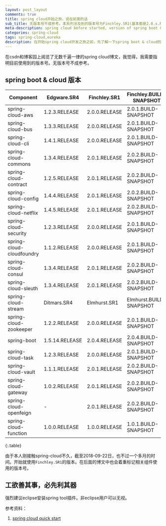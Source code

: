 ```yaml
---
layout: post_layout
comments: true
title: spring cloud开始之旅，说在前面的话
sub_title: 无版本号不成参考。本系列涉及到的版本号为Finchley.SR1(基本都是2.0.x.RELEASE)
meta-description: spring cloud before started, version of spring boot & cloud must be declare first
categories: spring-cloud
tags: spring-cloud,eureka
description: 在开始spring cloud开发之旅之前，先了解一下spring boot & cloud的版本情况。spring cloud系列的博文会使用Finchley.SR1的版本
---
```


在csdn和博客园上阅览了无数千遍一律的spring cloud博文，我觉得，我需要指明目前使用到的版本号。无版本号不成参考。

## spring boot & cloud 版本


Component	|	Edgware.SR4	|	Finchley.SR1	|	Finchley.BUILD-SNAPSHOT
---------------|------------|------------------|----------------------
spring-cloud-aws	|	1.2.3.RELEASE	|	2.0.0.RELEASE	|	2.0.1.BUILD-SNAPSHOT
spring-cloud-bus	|	1.3.3.RELEASE	|	2.0.0.RELEASE	|	2.0.1.BUILD-SNAPSHOT
spring-cloud-cli	|	1.4.1.RELEASE	|	2.0.0.RELEASE	|	2.0.1.BUILD-SNAPSHOT
spring-cloud-commons	|	1.3.4.RELEASE	|	2.0.1.RELEASE	|	2.0.2.BUILD-SNAPSHOT
spring-cloud-contract	|	1.2.5.RELEASE	|	2.0.1.RELEASE	|	2.0.2.BUILD-SNAPSHOT
spring-cloud-config	|	1.4.4.RELEASE	|	2.0.1.RELEASE	|	2.0.2.BUILD-SNAPSHOT
spring-cloud-netflix	|	1.4.5.RELEASE	|	2.0.1.RELEASE	|	2.0.2.BUILD-SNAPSHOT
spring-cloud-security	|	1.2.3.RELEASE	|	2.0.0.RELEASE	|	2.0.1.BUILD-SNAPSHOT
spring-cloud-cloudfoundry	|	1.1.2.RELEASE	|	2.0.0.RELEASE	|	2.0.1.BUILD-SNAPSHOT
spring-cloud-consul	|	1.3.4.RELEASE	|	2.0.1.RELEASE	|	2.0.2.BUILD-SNAPSHOT
spring-cloud-sleuth	|	1.3.4.RELEASE	|	2.0.1.RELEASE	|	2.0.2.BUILD-SNAPSHOT
spring-cloud-stream	|	Ditmars.SR4	|	Elmhurst.SR1	|	Elmhurst.BUILD-SNAPSHOT
spring-cloud-zookeeper	|	1.2.2.RELEASE	|	2.0.0.RELEASE	|	2.0.1.BUILD-SNAPSHOT
spring-boot	|	1.5.14.RELEASE	|	2.0.4.RELEASE	|	2.0.4.BUILD-SNAPSHOT
spring-cloud-task	|	1.2.3.RELEASE	|	2.0.0.RELEASE	|	2.0.1.BUILD-SNAPSHOT
spring-cloud-vault	|	1.1.1.RELEASE	|	2.0.1.RELEASE	|	2.0.2.BUILD-SNAPSHOT
spring-cloud-gateway	|	1.0.2.RELEASE	|	2.0.1.RELEASE	|	2.0.2.BUILD-SNAPSHOT
spring-cloud-openfeign	|	-	|	2.0.1.RELEASE	|	2.0.2.BUILD-SNAPSHOT
spring-cloud-function	|	1.0.0.RELEASE	|	1.0.0.RELEASE	|	1.0.1.BUILD-SNAPSHOT
{:.table}


由于本人刚接触spring-cloud不久，截至2018-09-22日，也不过一个多月的时间。开始就使用`Finchley.SR1`的版本。在后面的博文中也会着重标记相关组件使用的版本号。

## 工欲善其事，必先利其器

强烈建议eclipse安装spring tool插件。非eclipse用户可以无视。


参考资料：

1. [spring cloud quick start](https://projects.spring.io/spring-cloud/#quick-start)
